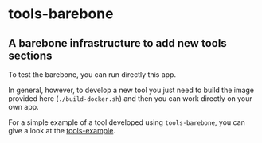 # tools-barebone
## A barebone infrastructure to add new tools sections

To test the barebone, you can run directly this app.

In general, however, to develop a new tool you just need 
to build the image provided here (`./build-docker.sh`) 
and then you can work directly on your own app. 


For a simple example of a tool developed using `tools-barebone`, 
you can give a look at the [tools-example](https://github.com/materialscloud-org/tools-example).
